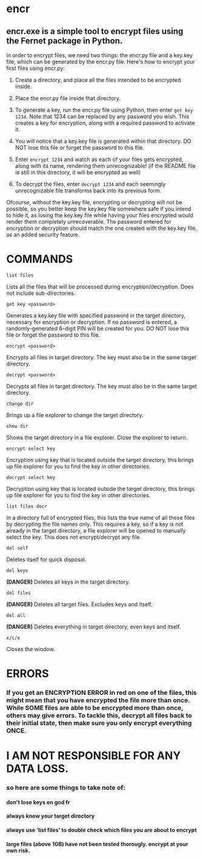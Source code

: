 # encr
## encr.exe is a simple tool to encrypt files using the Fernet package in Python.

In order to encrypt files, we need two things: the encr.py file and a key.key file, which can be generated by the encr.py file. Here's how to encrypt your first files using encr.py:

1) Create a directory, and place all the files intended to be encrypted inside.

2) Place the encr.py file inside that directory.

3) To generate a key, run the encr.py file using Python, then enter `get key 1234`. Note that 1234 can be replaced by any password you wish. This creates a key for encryption, along with a required password to activate it.

4) You will notice that a key.key file is generated within that directory. DO NOT lose this file or forget the password to this file.

5) Enter `encrypt 1234` and watch as each of your files gets encrypted, along with its name, rendering them unrecognizable! (if the README file is still in this directory, it will be encrypted as well)

6) To decrypt the files, enter `decrypt 1234` and each seemingly unrecognizable file transforms back into its previous form.

Ofcourse, without the key.key file, encrypting or decrypting will not be possible, so you better keep the key.key file somewhere safe if you intend to hide it, as losing the key.key file while having your files encrypted would render them completely unrecoverable. The password entered for encryption or decryption should match the one created with the key.key file, as an added security feature.

# COMMANDS
``` 
list files
```
Lists all the files that will be processed during encryption/decryption. Does not include sub-directories.
```
get key <password>
```
Generates a key.key file with specified password in the target directory, necessary for encryption or decryption. If no password is entered, a randomly-generated 6-digit PIN will be created for you. DO NOT lose this file or forget the password to this file.
```
encrypt <password>
```
Encrypts all files in target directory. The key must also be in the same target directory.
```
decrypt <password>
```
Decrypts all files in target directory. The key must also be in the same target directory.
```
change dir
```
Brings up a file explorer to change the target directory.
```
show dir
```
Shows the target directory in a file explorer. Close the explorer to return.
```
encrypt select key
```
Encryption using key that is located outside the target directory, this brings up file explorer for you to find the key in other directories.
```
decrypt select key
```
Decryption using key that is located outside the target directory, this brings up file explorer for you to find the key in other directories.
``` 
list files decr
```
In a directory full of encrypted files, this lists the true name of all these files by decrypting the file names only. This requires a key, so if a key is not already in the target directory, a file explorer will be opened to manually select the key. This does not encrypt/decrypt any file.
```
del self
```
Deletes itself for quick disposal.
```
del keys
```
**(DANGER)** Deletes all keys in the target directory.
```
del files
```
**(DANGER)** Deletes all target files. Excludes keys and itself.
```
del all
```
**(DANGER)** Deletes everything in target directory, even keys and itself.
```
x/c/e
```
Closes the window.

# ERRORS
### If you get an ENCRYPTION ERROR in red on one of the files, this might mean that you have encrypted the file more than once. While SOME files are able to be encrypted more than once, others may give errors. To tackle this, decrypt all files back to their initial state, then make sure you only encrypt everything ONCE.

# I AM NOT RESPONSIBLE FOR ANY DATA LOSS.
### so here are some things to take note of:
#### don't lose keys on god fr
#### always know your target directory
#### always use 'list files' to double check which files you are about to encrypt
#### large files (above 1GB) have not been tested thorougly. encrypt at your own risk.
